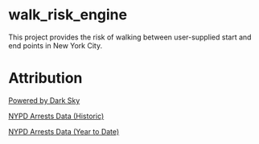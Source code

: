 # walk_risk_engine
This project provides the risk of walking between user-supplied start and end points in New York City.

# Attribution
[Powered by Dark Sky](https://darksky.net/poweredby/)

[NYPD Arrests Data (Historic)](https://data.cityofnewyork.us/Public-Safety/NYPD-Arrests-Data-Historic-/8h9b-rp9u)

[NYPD Arrests Data (Year to Date)](https://data.cityofnewyork.us/Public-Safety/NYPD-Arrest-Data-Year-to-Date-/uip8-fykc)
